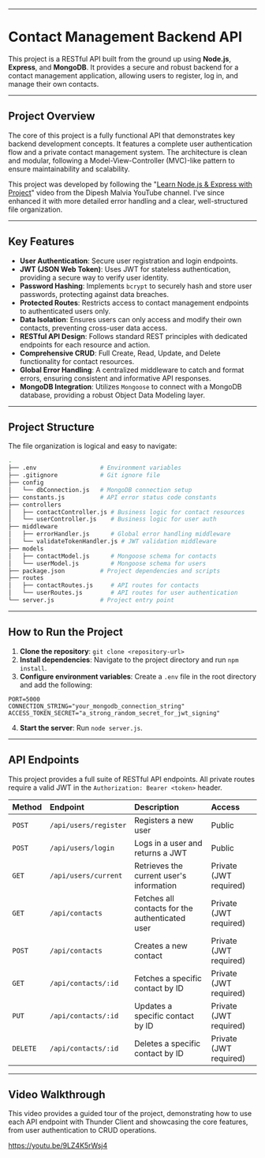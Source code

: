-----

# **Contact Management Backend API**

This project is a RESTful API built from the ground up using **Node.js**, **Express**, and **MongoDB**. It provides a secure and robust backend for a contact management application, allowing users to register, log in, and manage their own contacts.

-----

## **Project Overview**

The core of this project is a fully functional API that demonstrates key backend development concepts. It features a complete user authentication flow and a private contact management system. The architecture is clean and modular, following a Model-View-Controller (MVC)-like pattern to ensure maintainability and scalability.

This project was developed by following the "[Learn Node.js & Express with Project](https://www.youtube.com/watch?v=H9M02of22z4&list=WL&index=3)" video from the Dipesh Malvia YouTube channel. I've since enhanced it with more detailed error handling and a clear, well-structured file organization.

-----

## **Key Features**

  * **User Authentication**: Secure user registration and login endpoints.
  * **JWT (JSON Web Token)**: Uses JWT for stateless authentication, providing a secure way to verify user identity.
  * **Password Hashing**: Implements `bcrypt` to securely hash and store user passwords, protecting against data breaches.
  * **Protected Routes**: Restricts access to contact management endpoints to authenticated users only.
  * **Data Isolation**: Ensures users can only access and modify their own contacts, preventing cross-user data access.
  * **RESTful API Design**: Follows standard REST principles with dedicated endpoints for each resource and action.
  * **Comprehensive CRUD**: Full Create, Read, Update, and Delete functionality for contact resources.
  * **Global Error Handling**: A centralized middleware to catch and format errors, ensuring consistent and informative API responses.
  * **MongoDB Integration**: Utilizes `Mongoose` to connect with a MongoDB database, providing a robust Object Data Modeling layer.

-----

## **Project Structure**

The file organization is logical and easy to navigate:

```bash
.
├── .env                  # Environment variables
├── .gitignore            # Git ignore file
├── config
│   └── dbConnection.js   # MongoDB connection setup
├── constants.js          # API error status code constants
├── controllers
│   ├── contactController.js # Business logic for contact resources
│   └── userController.js    # Business logic for user auth
├── middleware
│   ├── errorHandler.js      # Global error handling middleware
│   └── validateTokenHandler.js # JWT validation middleware
├── models
│   ├── contactModel.js      # Mongoose schema for contacts
│   └── userModel.js         # Mongoose schema for users
├── package.json          # Project dependencies and scripts
├── routes
│   ├── contactRoutes.js     # API routes for contacts
│   └── userRoutes.js        # API routes for user authentication
└── server.js             # Project entry point
```

-----

## **How to Run the Project**

1.  **Clone the repository**: `git clone <repository-url>`
2.  **Install dependencies**: Navigate to the project directory and run `npm install`.
3.  **Configure environment variables**: Create a `.env` file in the root directory and add the following:

<!-- end list -->

```
PORT=5000
CONNECTION_STRING="your_mongodb_connection_string"
ACCESS_TOKEN_SECRET="a_strong_random_secret_for_jwt_signing"
```

4.  **Start the server**: Run `node server.js`.

-----

## **API Endpoints**

This project provides a full suite of RESTful API endpoints. All private routes require a valid JWT in the `Authorization: Bearer <token>` header.

| Method | Endpoint | Description | Access |
| :--- | :--- | :--- | :--- |
| `POST` | `/api/users/register` | Registers a new user | Public |
| `POST` | `/api/users/login` | Logs in a user and returns a JWT | Public |
| `GET` | `/api/users/current` | Retrieves the current user's information | Private (JWT required) |
| `GET` | `/api/contacts` | Fetches all contacts for the authenticated user | Private (JWT required) |
| `POST` | `/api/contacts` | Creates a new contact | Private (JWT required) |
| `GET` | `/api/contacts/:id` | Fetches a specific contact by ID | Private (JWT required) |
| `PUT` | `/api/contacts/:id` | Updates a specific contact by ID | Private (JWT required) |
| `DELETE` | `/api/contacts/:id`| Deletes a specific contact by ID | Private (JWT required) |
-----

## **Video Walkthrough**

This video provides a guided tour of the project, demonstrating how to use each API endpoint with Thunder Client and showcasing the core features, from user authentication to CRUD operations.

https://youtu.be/9LZ4K5rWsj4
